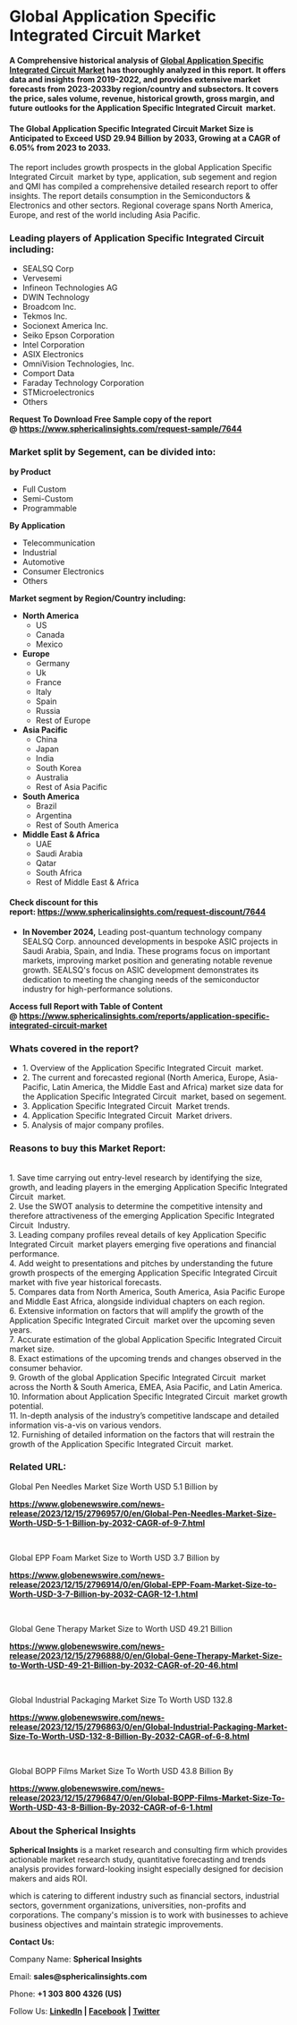 <h1 class="news-post-title">Global Application Specific Integrated Circuit Market</h1>
<p><strong>A Comprehensive historical analysis of&nbsp;<a href="https://www.sphericalinsights.com/reports/application-specific-integrated-circuit-market" target="_blank" rel="noreferrer noopener">Global Application Specific Integrated Circuit Market</a>&nbsp;has thoroughly analyzed in this report. It offers data and insights from 2019-2022, and provides extensive market forecasts from 2023-2033by region/country and subsectors. It covers the price, sales volume, revenue, historical growth, gross margin, and future outlooks for the Application Specific Integrated Circuit&nbsp; market.</strong></p>
<h4><strong>The Global Application Specific Integrated Circuit Market Size is Anticipated to Exceed USD 29.94 Billion by 2033, Growing at a CAGR of 6.05% from 2023 to 2033.</strong></h4>
<p>The report includes growth prospects in the global Application Specific Integrated Circuit&nbsp; market by type, application, sub segement and region and QMI has compiled a comprehensive detailed research report to offer insights. The report details consumption in the Semiconductors &amp; Electronics and other sectors. Regional coverage spans North America, Europe, and rest of the world including Asia Pacific.</p>
<h3><strong>Leading players of Application Specific Integrated Circuit&nbsp; including:</strong></h3>
<ul>
<li>SEALSQ Corp</li>
<li>Vervesemi</li>
<li>Infineon Technologies AG</li>
<li>DWIN Technology</li>
<li>Broadcom Inc.</li>
<li>Tekmos Inc.</li>
<li>Socionext America Inc.</li>
<li>Seiko Epson Corporation</li>
<li>Intel Corporation</li>
<li>ASIX Electronics</li>
<li>OmniVision Technologies, Inc.</li>
<li>Comport Data</li>
<li>Faraday Technology Corporation</li>
<li>STMicroelectronics</li>
<li>Others &nbsp;</li>
</ul>
<p><strong>Request To Download Free Sample copy of the report @&nbsp;<a href="https://www.sphericalinsights.com/request-sample/7644">https://www.sphericalinsights.com/request-sample/7644</a></strong></p>
<h3><strong>Market split by Segement, can be divided into:</strong></h3>
<p><strong>by Product</strong></p>
<ul>
<li>Full Custom</li>
<li>Semi-Custom</li>
<li>Programmable</li>
</ul>
<p><strong>By</strong><strong>&nbsp;Application</strong></p>
<ul>
<li>Telecommunication</li>
<li>Industrial</li>
<li>Automotive</li>
<li>Consumer Electronics</li>
<li>Others</li>
</ul>
<p><strong>Market segment by Region/Country including:</strong></p>
<ul>
<li><strong>North America</strong>
<ul>
<li>US</li>
<li>Canada</li>
<li>Mexico</li>
</ul>
</li>
<li><strong>Europe</strong>
<ul>
<li>Germany</li>
<li>Uk</li>
<li>France</li>
<li>Italy</li>
<li>Spain</li>
<li>Russia</li>
<li>Rest of Europe</li>
</ul>
</li>
<li><strong>Asia Pacific</strong>
<ul>
<li>China</li>
<li>Japan</li>
<li>India</li>
<li>South Korea</li>
<li>Australia</li>
<li>Rest of Asia Pacific</li>
</ul>
</li>
<li><strong>South America</strong>
<ul>
<li>Brazil</li>
<li>Argentina</li>
<li>Rest of South America</li>
</ul>
</li>
<li><strong>Middle East &amp; Africa</strong>
<ul>
<li>UAE</li>
<li>Saudi Arabia</li>
<li>Qatar</li>
<li>South Africa</li>
<li>Rest of Middle East &amp; Africa</li>
</ul>
</li>
</ul>
<h4>Check discount for this report:&nbsp;<a href="https://www.sphericalinsights.com/request-discount/7644">https://www.sphericalinsights.com/request-discount/7644</a></h4>
<ul>
<li><strong>In November 2024,</strong>&nbsp;Leading post-quantum technology company SEALSQ Corp. announced developments in bespoke ASIC projects in Saudi Arabia, Spain, and India. These programs focus on important markets, improving market position and generating notable revenue growth. SEALSQ's focus on ASIC development demonstrates its dedication to meeting the changing needs of the semiconductor industry for high-performance solutions.</li>
</ul>
<p><strong>Access full Report with Table of Content @&nbsp;<a href="https://www.sphericalinsights.com/reports/application-specific-integrated-circuit-market">https://www.sphericalinsights.com/reports/application-specific-integrated-circuit-market</a>&nbsp;</strong></p>
<h3><strong>Whats covered in the report?</strong></h3>
<ul>
<li>1. Overview of the Application Specific Integrated Circuit&nbsp; market.</li>
<li>2. The current and forecasted regional (North America, Europe, Asia-Pacific, Latin America, the Middle East and Africa) market size data for the Application Specific Integrated Circuit&nbsp; market, based on segement.</li>
<li>3. Application Specific Integrated Circuit&nbsp; Market trends.</li>
<li>4. Application Specific Integrated Circuit&nbsp; Market drivers.</li>
<li>5. Analysis of major company profiles.</li>
</ul>
<h3><strong>Reasons to buy this Market Report:</strong></h3>
<p><br />1. Save time carrying out entry-level research by identifying the size, growth, and leading players in the emerging Application Specific Integrated Circuit&nbsp; market.<br />2. Use the SWOT analysis to determine the competitive intensity and therefore attractiveness of the emerging Application Specific Integrated Circuit&nbsp; Industry.<br />3. Leading company profiles reveal details of key Application Specific Integrated Circuit&nbsp; market players emerging five operations and financial performance.<br />4. Add weight to presentations and pitches by understanding the future growth prospects of the emerging Application Specific Integrated Circuit&nbsp; market with five year historical forecasts.<br />5. Compares data from North America, South America, Asia Pacific Europe and Middle East Africa, alongside individual chapters on each region.<br />6. Extensive information on factors that will amplify the growth of the Application Specific Integrated Circuit&nbsp; market over the upcoming seven years.<br />7. Accurate estimation of the global Application Specific Integrated Circuit&nbsp; market size.<br />8. Exact estimations of the upcoming trends and changes observed in the consumer behavior.<br />9. Growth of the global Application Specific Integrated Circuit&nbsp; market across the North &amp; South America, EMEA, Asia Pacific, and Latin America.<br />10. Information about Application Specific Integrated Circuit&nbsp; market growth potential.<br />11. In-depth analysis of the industry&rsquo;s competitive landscape and detailed information vis-a-vis on various vendors.<br />12. Furnishing of detailed information on the factors that will restrain the growth of the Application Specific Integrated Circuit&nbsp; market.</p>
<h3><strong>Related URL:</strong></h3>
<p>Global Pen Needles Market Size Worth USD 5.1 Billion by</p>
<p><strong><a href="https://www.globenewswire.com/news-release/2023/12/15/2796957/0/en/Global-Pen-Needles-Market-Size-Worth-USD-5-1-Billion-by-2032-CAGR-of-9-7.html">https://www.globenewswire.com/news-release/2023/12/15/2796957/0/en/Global-Pen-Needles-Market-Size-Worth-USD-5-1-Billion-by-2032-CAGR-of-9-7.html</a>&nbsp;</strong></p>
<p>&nbsp;&nbsp;</p>
<p>Global EPP Foam Market Size to Worth USD 3.7 Billion by</p>
<p><strong><a href="https://www.globenewswire.com/news-release/2023/12/15/2796914/0/en/Global-EPP-Foam-Market-Size-to-Worth-USD-3-7-Billion-by-2032-CAGR-12-1.html">https://www.globenewswire.com/news-release/2023/12/15/2796914/0/en/Global-EPP-Foam-Market-Size-to-Worth-USD-3-7-Billion-by-2032-CAGR-12-1.html</a>&nbsp;</strong></p>
<p>&nbsp;</p>
<p>Global Gene Therapy Market Size to Worth USD 49.21 Billion</p>
<p><strong><a href="https://www.globenewswire.com/news-release/2023/12/15/2796888/0/en/Global-Gene-Therapy-Market-Size-to-Worth-USD-49-21-Billion-by-2032-CAGR-of-20-46.html">https://www.globenewswire.com/news-release/2023/12/15/2796888/0/en/Global-Gene-Therapy-Market-Size-to-Worth-USD-49-21-Billion-by-2032-CAGR-of-20-46.html</a>&nbsp;</strong></p>
<p>&nbsp;</p>
<p>Global Industrial Packaging Market Size To Worth USD 132.8</p>
<p><strong><a href="https://www.globenewswire.com/news-release/2023/12/15/2796863/0/en/Global-Industrial-Packaging-Market-Size-To-Worth-USD-132-8-Billion-By-2032-CAGR-of-6-8.html">https://www.globenewswire.com/news-release/2023/12/15/2796863/0/en/Global-Industrial-Packaging-Market-Size-To-Worth-USD-132-8-Billion-By-2032-CAGR-of-6-8.html</a>&nbsp;</strong></p>
<p>&nbsp;</p>
<p>Global BOPP Films Market Size To Worth USD 43.8 Billion By</p>
<p><strong><a href="https://www.globenewswire.com/news-release/2023/12/15/2796847/0/en/Global-BOPP-Films-Market-Size-To-Worth-USD-43-8-Billion-By-2032-CAGR-of-6-1.html">https://www.globenewswire.com/news-release/2023/12/15/2796847/0/en/Global-BOPP-Films-Market-Size-To-Worth-USD-43-8-Billion-By-2032-CAGR-of-6-1.html</a>&nbsp;</strong></p>
<h3><strong>About the Spherical Insights</strong></h3>
<p><strong>Spherical Insights</strong>&nbsp;is a market research and consulting firm which provides actionable market research study, quantitative forecasting and trends analysis provides forward-looking insight especially designed for decision makers and aids ROI.</p>
<p>which is catering to different industry such as financial sectors, industrial sectors, government organizations, universities, non-profits and corporations. The company's mission is to work with businesses to achieve business objectives and maintain strategic improvements.</p>
<p><strong>Contact Us:</strong></p>
<p>Company Name:&nbsp;<strong>Spherical Insights</strong></p>
<p>Email:&nbsp;<strong>sales@sphericalinsights.com</strong></p>
<p>Phone:&nbsp;<strong>+1 303 800 4326 (US)</strong></p>
<p>Follow Us:&nbsp;<strong><a href="https://www.linkedin.com/company/spherical-insight/"><u>LinkedIn</u></a>&nbsp;|&nbsp;<a href="https://www.facebook.com/sphericalinsights22"><u>Facebook</u></a>&nbsp;|&nbsp;<a href="https://twitter.com/SInsights_US"><u>Twitter</u></a></strong></p>
